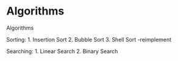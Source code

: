 Algorithms
==========

Algorithms

Sorting:
	1. Insertion Sort
	2. Bubble Sort
	3. Shell Sort	-reimplement


Searching:
	1. Linear Search
	2. Binary Search
